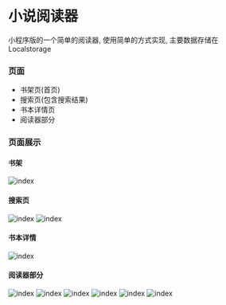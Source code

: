# 小说阅读器
小程序版的一个简单的阅读器, 使用简单的方式实现, 主要数据存储在Localstorage

### 页面
- 书架页(首页)
- 搜索页(包含搜索结果)
- 书本详情页
- 阅读器部分

### 页面展示

#### 书架
![index](result/index.png)

#### 搜索页
![index](result/search.png)
![index](result/search_result.png)

#### 书本详情
![index](result/bookInfo.png)

#### 阅读器部分
![index](result/reader.png)
![index](result/reader_menu.png)
![index](result/reader_setting.png)
![index](result/night_model.png)
![index](result/protection_model.png)
![index](result/directory.png)
